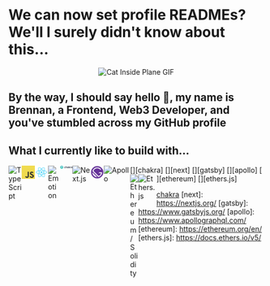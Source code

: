 # We can now set profile READMEs? We'll I surely didn't know about this...

<div align="center">
  <img src="https://media.giphy.com/media/XekTOUyS18NMhIJl4d/giphy.gif" alt='Cat Inside Plane GIF' />
</div>

## By the way, I should say hello 👋, my name is Brennan, a Frontend, Web3 Developer, and you've stumbled across my GitHub profile

## What I currently like to build with...

[<img align="left" alt="TypeScript" width="26px" src="https://seeklogo.com/images/T/typescript-logo-B29A3F462D-seeklogo.com.png" />][typescript]
[<img align="left" alt="JavaScript" width="26px" src="https://raw.githubusercontent.com/github/explore/80688e429a7d4ef2fca1e82350fe8e3517d3494d/topics/javascript/javascript.png" />][javascript]
[<img align="left" alt="React" width="26px" src="https://raw.githubusercontent.com/github/explore/80688e429a7d4ef2fca1e82350fe8e3517d3494d/topics/react/react.png" />][react]
[<img align="left" alt="Emotion" width="24px" src="https://emotion.sh/static/a76dfa0d18a0536af9e917cdb8f873b9/253d2/emotion.webp" />][emotion]
[<img align="left" alt="Chakra" width="24px" src="https://raw.githubusercontent.com/chakra-ui/chakra-ui/master/logo/logo-colored%402x.png" />][chakra]
[<img align="left" alt="Next.js" width="36px" src="https://upload.wikimedia.org/wikipedia/commons/thumb/8/8e/Nextjs-logo.svg/800px-Nextjs-logo.svg.png" />][next]
[<img align="left" alt="Gatsby" width="26px" src="https://raw.githubusercontent.com/github/explore/e94815998e4e0713912fed477a1f346ec04c3da2/topics/gatsby/gatsby.png" />][gatsby]
[<img align="left" alt="Apollo" width="52px" src="https://d2eip9sf3oo6c2.cloudfront.net/tags/images/000/001/216/landscape/apollo-seeklogo.com_%281%29.png" />][apollo]
[<img align="left" alt="Ethereum / Solidity" width="16px" src="https://upload.wikimedia.org/wikipedia/commons/thumb/0/05/Ethereum_logo_2014.svg/368px-Ethereum_logo_2014.svg.png" />][ethereum]
[<img align="left" alt="Ethers.js" width="36px" src="https://ethereum.consensys.net/hs-fs/hubfs/ethers(dot)js.jpeg?width=259&name=ethers(dot)js.jpeg" />][ethers.js]

[typescript]: https://www.typescriptlang.org/
[javascript]: https://www.javascript.com/
[react]: https://reactjs.org/
[emotion]: https://emotion.sh/docs/introduction
[chakra](https://chakra-ui.com/)
[next]: https://nextjs.org/
[gatsby]: https://www.gatsbyjs.org/
[apollo]: https://www.apollographql.com/
[ethereum]: https://ethereum.org/en/
[ethers.js]: https://docs.ethers.io/v5/
